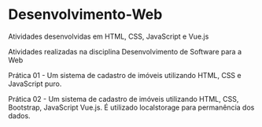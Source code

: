 # Desenvolvimento-Web
Atividades desenvolvidas em HTML, CSS, JavaScript e Vue.js

Atividades realizadas na disciplina Desenvolvimento de Software para a Web

Prática 01 - Um sistema de cadastro de imóveis utilizando HTML, CSS e JavaScript puro.

Prática 02 - Um sistema de cadastro de imóveis utilizando HTML, CSS, Bootstrap, JavaScript Vue.js. É utilizado localstorage para permanência dos dados.
